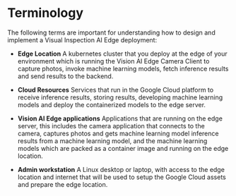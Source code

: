 # Terminology

The following terms are important for understanding how to design and implement
a Visual Inspection AI Edge deployment:

- **Edge Location** A kubernetes cluster that you deploy at the edge of your
  environment which is running the Vision AI Edge Camera Client to capture
  photos, invoke machine learning models, fetch inference results and send
  results to the backend.

- **Cloud Resources** Services that run in the Google Cloud platform to receive
  inference results, storing results, developing machine learning models and
  deploy the containerized models to the edge server.

- **Vision AI Edge applications** Applications that are running on the edge
  server, this includes the camera application that connects to the camera,
  captures photos and gets machine learning model inference results from a
  machine learning model, and the machine learning models which are packed as a
  container image and running on the edge location.

- **Admin workstation** A Linux desktop or laptop, with access to the edge
  location and internet that will be used to setup the Google Cloud assets and
  prepare the edge location.
